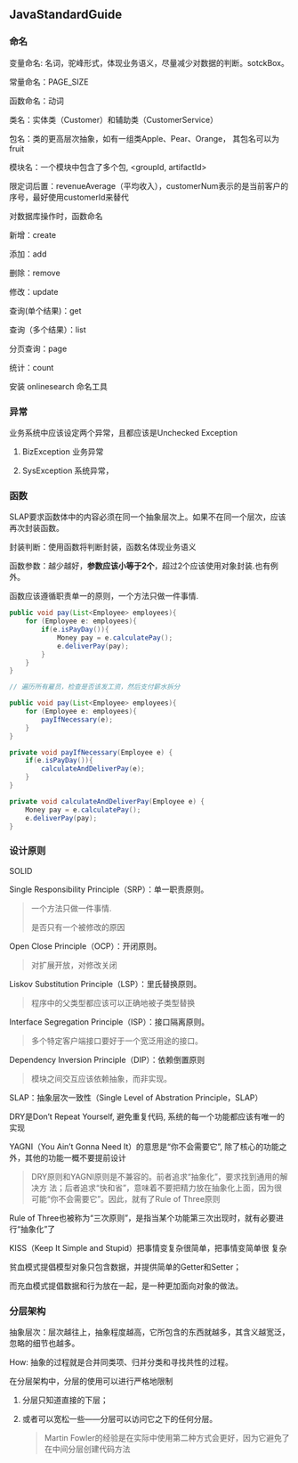 ## JavaStandardGuide

### 命名

变量命名: 名词，驼峰形式，体现业务语义，尽量减少对数据的判断。sotckBox。

常量命名：PAGE_SIZE

函数命名：动词

类名：实体类（Customer）和辅助类（CustomerService）

包名：类的更高层次抽象，如有一组类Apple、Pear、Orange， 其包名可以为fruit

模块名：一个模块中包含了多个包, <groupId, artifactId>

限定词后置：revenueAverage（平均收入），customerNum表示的是当前客户的序号，最好使用customerId来替代

对数据库操作时，函数命名

新增：create

添加：add

删除：remove

修改：update

查询(单个结果)：get

查询（多个结果）：list

分页查询：page

统计：count

安装 onlinesearch 命名工具

### 异常

业务系统中应该设定两个异常，且都应该是Unchecked Exception

1. BizException 业务异常 

2. SysException 系统异常，

### 函数

SLAP要求函数体中的内容必须在同一个抽象层次上。如果不在同一个层次，应该再次封装函数。

封装判断：使用函数将判断封装，函数名体现业务语义

函数参数：越少越好，**参数应该小等于2个**，超过2个应该使用对象封装.也有例外。

函数应该遵循职责单一的原则，一个方法只做一件事情.

```java
public void pay(List<Employee> employees){
    for (Employee e: employees){
        if(e.isPayDay()){
            Money pay = e.calculatePay();
            e.deliverPay(pay);
        }
    }
}

// 遍历所有雇员，检查是否该发工资，然后支付薪水拆分

public void pay(List<Employee> employees){
    for (Employee e: employees){
        payIfNecessary(e);
    }
}

private void payIfNecessary(Employee e) {
    if(e.isPayDay()){
        calculateAndDeliverPay(e);
    }
}

private void calculateAndDeliverPay(Employee e) {
    Money pay = e.calculatePay();
    e.deliverPay(pay);
}
```

### 设计原则

SOLID

Single Responsibility Principle（SRP）：单一职责原则。

> 一个方法只做一件事情.
> 
> 是否只有一个被修改的原因

Open Close Principle（OCP）：开闭原则。

> 对扩展开放，对修改关闭

Liskov Substitution Principle（LSP）：里氏替换原则。

> 程序中的父类型都应该可以正确地被子类型替换

Interface Segregation Principle（ISP）：接口隔离原则。

> 多个特定客户端接口要好于一个宽泛用途的接口。

Dependency Inversion Principle（DIP）：依赖倒置原则

> 模块之间交互应该依赖抽象，而非实现。

SLAP：抽象层次一致性（Single Level of Abstration Principle，SLAP）

DRY是Don’t Repeat Yourself, 避免重复代码, 系统的每一个功能都应该有唯一的实现

YAGNI（You Ain’t Gonna Need It）的意思是“你不会需要它”, 除了核心的功能之外，其他的功能一概不要提前设计

> DRY原则和YAGNI原则是不兼容的。前者追求“抽象化”，要求找到通用的解决方
> 法；后者追求“快和省”，意味着不要把精力放在抽象化上面，因为很可能“你不会需要它”。因此，就有了Rule of Three原则

Rule of Three也被称为“三次原则”，是指当某个功能第三次出现时，就有必要进行“抽象化”了

KISS（Keep It Simple and Stupid）把事情变复杂很简单，把事情变简单很
复杂

贫血模式提倡模型对象只包含数据，并提供简单的Getter和Setter；

而充血模式提倡数据和行为放在一起，是一种更加面向对象的做法。

### 分层架构

抽象层次：层次越往上，抽象程度越高，它所包含的东西就越多，其含义越宽泛，忽略的细节也越多。

How: 抽象的过程就是合并同类项、归并分类和寻找共性的过程。

在分层架构中，分层的使用可以进行严格地限制

1. 分层只知道直接的下层；

2. 或者可以宽松一些——分层可以访问它之下的任何分层。
   
   > Martin Fowler的经验是在实际中使用第二种方式会更好，因为它避免了在中间分层创建代码方法
